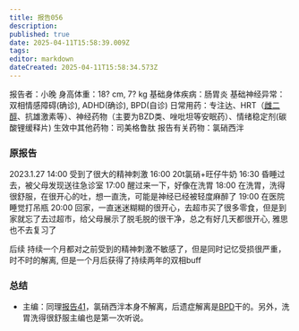 ```yaml
---
title: 报告056
description: 
published: true
date: 2025-04-11T15:58:39.009Z
tags: 
editor: markdown
dateCreated: 2025-04-11T15:58:34.573Z
---
```


﻿报告者：小晚
身高体重：18? cm, 7? kg
基础身体疾病：肠胃炎
基础神经异常：双相情感障碍(确诊), ADHD(确诊), BPD(自诊)
日常用药：专注达、HRT（[雌二醇](/E2/)、抗雄激素等）、神经药物（主要为BZD类、唑吡坦等安眠药）、情绪稳定剂(碳酸锂缓释片)
生效中其他药物：司美格鲁肽
报告有关药物：氯硝西泮

### 原报告 
2023.1.27
14:00 受到了很大的精神刺激
16:00 20t氯硝+旺仔牛奶
16:30 昏睡过去，被父母发现送往急诊室
17:00 醒过来一下，好像在洗胃
18:00 在洗胃，洗得很舒服，在很开心的吐，想一直洗，可能是神经已经被轻度麻醉了
19:00 在医院睡觉打吊瓶
20:00 回家，一直迷迷糊糊的很开心，去超市买了很多零食，但是到家就忘了去过超市，给父母展示了脱毛脱的很干净，总之有好几天都很开心, 雅思也不去复习了

后续
持续一个月都对之前受到的精神刺激不敏感了，但是同时记忆受损很严重，时不时的解离, 但是一个月后获得了持续两年的双相buff

### 总结
- 主编：同理[报告41](/report/RP041/)，氯硝西泮本身不解离，后遗症解离是[BPD](/BPD/)干的。另外，洗胃洗得很舒服主编也是第一次听说。
